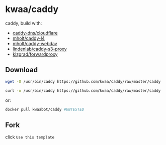 # kwaa/caddy

caddy, build with:

- [caddy-dns/cloudflare](https://github.com/caddy-dns/cloudflare)
- [mholt/caddy-l4](https://github.com/mholt/caddy-l4)
- [mholt/caddy-webdav](https://github.com/mholt/caddy-webdav)
- [lindenlab/caddy-s3-proxy](https://github.com/lindenlab/caddy-s3-proxy)
- [klzgrad/forwardproxy](https://github.com/klzgrad/forwardproxy)

## Download

```bash
wget -O /usr/bin/caddy https://github.com/kwaa/caddy/raw/master/caddy

curl -o /usr/bin/caddy https://github.com/kwaa/caddy/raw/master/caddy
```

or:

```bash
docker pull kwaabot/caddy #UNTESTED
```

## Fork

click ```Use this template```
